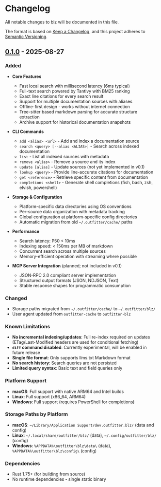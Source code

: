 # Changelog

All notable changes to blz will be documented in this file.

The format is based on [Keep a Changelog](https://keepachangelog.com/en/1.0.0/),
and this project adheres to [Semantic Versioning](https://semver.org/spec/v2.0.0.html).

## [0.1.0] - 2025-08-27

### Added

- **Core Features**
  - Fast local search with millisecond latency (6ms typical)
  - Full-text search powered by Tantivy with BM25 ranking
  - Exact line citations for every search result
  - Support for multiple documentation sources with aliases
  - Offline-first design - works without internet connection
  - Tree-sitter based markdown parsing for accurate structure extraction
  - Archive support for historical documentation snapshots


- **CLI Commands**
  - `add <alias> <url>` - Add and index a documentation source
  - `search <query> [--alias <ALIAS>]` - Search across indexed documentation
  - `list` - List all indexed sources with metadata
  - `remove <alias>` - Remove a source and its index
  - `update [alias]` - Update sources (not yet implemented in v0.1)
  - `lookup <query>` - Provide line-accurate citations for documentation
  - `get <reference>` - Retrieve specific content from documentation
  - `completions <shell>` - Generate shell completions (fish, bash, zsh, elvish, powershell)

- **Storage & Configuration**
  - Platform-specific data directories using OS conventions
  - Per-source data organization with metadata tracking
  - Global configuration at platform-specific config directories
  - Automatic migration from old `~/.outfitter/cache/` paths

- **Performance**
  - Search latency: P50 < 10ms
  - Indexing speed: < 150ms per MB of markdown
  - Concurrent search across multiple sources
  - Memory-efficient operation with streaming where possible

- **MCP Server Integration** (planned; not included in v0.1)
  - JSON-RPC 2.0 compliant server implementation
  - Structured output formats (JSON, NDJSON, Text)
  - Stable response shapes for programmatic consumption

### Changed

- Storage paths migrated from `~/.outfitter/cache/` to `~/.outfitter/blz/`
- User agent updated from `outfitter-cache` to `outfitter-blz`

### Known Limitations

- **No incremental indexing/updates**: Full re-index required on updates (ETag/Last-Modified headers are used for conditional fetching)
- **`diff` command disabled**: Currently experimental, will be enabled in future release
- **Single file format**: Only supports llms.txt Markdown format
- **No search history**: Search queries are not persisted
- **Limited query syntax**: Basic text and field queries only

### Platform Support

- **macOS**: Full support with native ARM64 and Intel builds
- **Linux**: Full support (x86_64, ARM64)
- **Windows**: Full support (requires PowerShell for completions)

### Storage Paths by Platform

- **macOS**: `~/Library/Application Support/dev.outfitter.blz/` (data and config)
- **Linux**: `~/.local/share/outfitter/blz/` (data), `~/.config/outfitter/blz/` (config)
- **Windows**: `%APPDATA%\outfitter\blz\data\` (data), `%APPDATA%\outfitter\blz\config\` (config)

### Dependencies

- Rust 1.75+ (for building from source)
- No runtime dependencies - single static binary

[0.1.0]: https://github.com/outfitter-dev/blz/releases/tag/v0.1.0